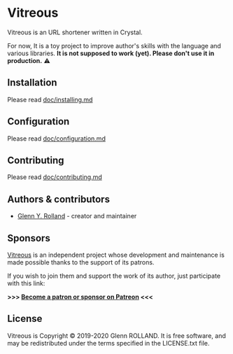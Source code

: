 # Vitreous

Vitreous is an URL shortener written in Crystal. 

For now, It is a toy project to improve author's skills with the language and various libraries. **It is not supposed to work (yet). Please don't use it in production.** :warning:

## Installation

Please read [doc/installing.md](doc/installing.md)

## Configuration

Please read [doc/configuration.md](doc/installing.md)

## Contributing

Please read [doc/contributing.md](doc/installing.md)

## Authors & contributors

* [Glenn Y. Rolland](https://github.com/glenux) - creator and maintainer

## Sponsors

[Vitreous](https://github.com/glenux/vitreous) is an independent project whose development and maintenance is made possible thanks to the support of its patrons.

If you wish to join them and support the work of its author, just participate with this link:

**>>> [Become a patron or sponsor on Patreon](https://www.patreon.com/glenux) <<<**

## License

Vitreous is Copyright © 2019-2020 Glenn ROLLAND. It is free software, and may be redistributed under the terms specified in the LICENSE.txt file.
